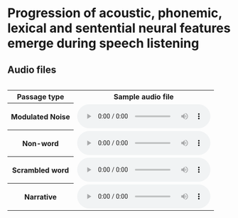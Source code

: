 # Progression of acoustic, phonemic, lexical and sentential neural features emerge during speech listening


## Audio files
<div style="overflow-x: auto;" class="figure">
    <table class="audioTable">
        <tr>
            <th colspan="2">Passage type</th>
            <th colspan="2">Sample audio file</th>
        <tr>
            <th colspan="2">Modulated Noise</th>
            <td><audio controls="controls"><source src="ASN_M01.mp3"></audio></td>
        </tr>
        <tr>
            <th colspan="2">Non-word</th>
            <td><audio controls="controls"><source src="PH_M01.mp3"></audio></td>
        </tr>
        <tr>
            <th colspan="2">Scrambled word</th>
            <td><audio controls="controls"><source src="ASM_M01.mp3"></audio></td>
        </tr>
        <tr>
            <th colspan="2">Narrative</th>
            <td><audio controls="controls"><source src="AS_M01.mp3"></audio></td>
        </tr>
    </table>
    </div>
    
<object data="ARO_Dushyanthi.pdf" width="1000" height="1000" type='application/pdf'></object>
